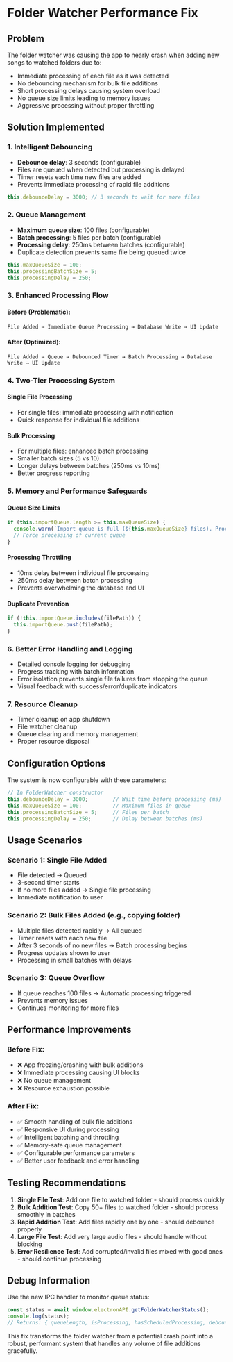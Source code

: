 # Folder Watcher Performance Fix

## Problem
The folder watcher was causing the app to nearly crash when adding new songs to watched folders due to:
- Immediate processing of each file as it was detected
- No debouncing mechanism for bulk file additions
- Short processing delays causing system overload
- No queue size limits leading to memory issues
- Aggressive processing without proper throttling

## Solution Implemented

### 1. Intelligent Debouncing
- **Debounce delay**: 3 seconds (configurable)
- Files are queued when detected but processing is delayed
- Timer resets each time new files are added
- Prevents immediate processing of rapid file additions

```javascript
this.debounceDelay = 3000; // 3 seconds to wait for more files
```

### 2. Queue Management
- **Maximum queue size**: 100 files (configurable)
- **Batch processing**: 5 files per batch (configurable)
- **Processing delay**: 250ms between batches (configurable)
- Duplicate detection prevents same file being queued twice

```javascript
this.maxQueueSize = 100;
this.processingBatchSize = 5;
this.processingDelay = 250;
```

### 3. Enhanced Processing Flow

#### Before (Problematic):
```
File Added → Immediate Queue Processing → Database Write → UI Update
```

#### After (Optimized):
```
File Added → Queue → Debounced Timer → Batch Processing → Database Write → UI Update
```

### 4. Two-Tier Processing System

#### Single File Processing
- For single files: immediate processing with notification
- Quick response for individual file additions

#### Bulk Processing  
- For multiple files: enhanced batch processing
- Smaller batch sizes (5 vs 10)
- Longer delays between batches (250ms vs 10ms)
- Better progress reporting

### 5. Memory and Performance Safeguards

#### Queue Size Limits
```javascript
if (this.importQueue.length >= this.maxQueueSize) {
  console.warn(`Import queue is full (${this.maxQueueSize} files). Processing current queue before adding more.`);
  // Force processing of current queue
}
```

#### Processing Throttling
- 10ms delay between individual file processing
- 250ms delay between batch processing
- Prevents overwhelming the database and UI

#### Duplicate Prevention
```javascript
if (!this.importQueue.includes(filePath)) {
  this.importQueue.push(filePath);
}
```

### 6. Better Error Handling and Logging
- Detailed console logging for debugging
- Progress tracking with batch information  
- Error isolation prevents single file failures from stopping the queue
- Visual feedback with success/error/duplicate indicators

### 7. Resource Cleanup
- Timer cleanup on app shutdown
- File watcher cleanup
- Queue clearing and memory management
- Proper resource disposal

## Configuration Options

The system is now configurable with these parameters:

```javascript
// In FolderWatcher constructor
this.debounceDelay = 3000;        // Wait time before processing (ms)
this.maxQueueSize = 100;          // Maximum files in queue
this.processingBatchSize = 5;     // Files per batch
this.processingDelay = 250;       // Delay between batches (ms)
```

## Usage Scenarios

### Scenario 1: Single File Added
- File detected → Queued
- 3-second timer starts
- If no more files added → Single file processing
- Immediate notification to user

### Scenario 2: Bulk Files Added (e.g., copying folder)
- Multiple files detected rapidly → All queued
- Timer resets with each new file
- After 3 seconds of no new files → Batch processing begins
- Progress updates shown to user
- Processing in small batches with delays

### Scenario 3: Queue Overflow
- If queue reaches 100 files → Automatic processing triggered
- Prevents memory issues
- Continues monitoring for more files

## Performance Improvements

### Before Fix:
- ❌ App freezing/crashing with bulk additions
- ❌ Immediate processing causing UI blocks
- ❌ No queue management
- ❌ Resource exhaustion possible

### After Fix:
- ✅ Smooth handling of bulk file additions
- ✅ Responsive UI during processing
- ✅ Intelligent batching and throttling
- ✅ Memory-safe queue management
- ✅ Configurable performance parameters
- ✅ Better user feedback and error handling

## Testing Recommendations

1. **Single File Test**: Add one file to watched folder - should process quickly
2. **Bulk Addition Test**: Copy 50+ files to watched folder - should process smoothly in batches
3. **Rapid Addition Test**: Add files rapidly one by one - should debounce properly
4. **Large File Test**: Add very large audio files - should handle without blocking
5. **Error Resilience Test**: Add corrupted/invalid files mixed with good ones - should continue processing

## Debug Information

Use the new IPC handler to monitor queue status:
```javascript
const status = await window.electronAPI.getFolderWatcherStatus();
console.log(status);
// Returns: { queueLength, isProcessing, hasScheduledProcessing, debounceDelay, etc. }
```

This fix transforms the folder watcher from a potential crash point into a robust, performant system that handles any volume of file additions gracefully.